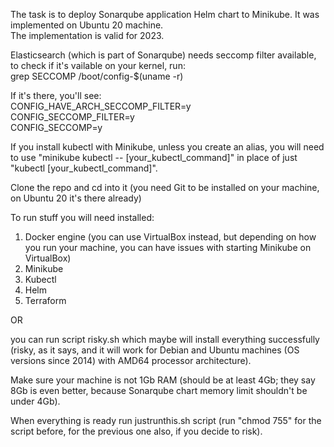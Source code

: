The task is to deploy Sonarqube application Helm chart to Minikube. It was implemented on Ubuntu 20 machine.<br>
The implementation is valid for 2023.

Elasticsearch (which is part of Sonarqube) needs seccomp filter available, to check if it's vailable on your kernel, run:<br>
grep SECCOMP /boot/config-$(uname -r)

If it's there, you'll see:<br>
CONFIG_HAVE_ARCH_SECCOMP_FILTER=y<br>
CONFIG_SECCOMP_FILTER=y<br>
CONFIG_SECCOMP=y<br>

If you install kubectl with Minikube, unless you create an alias, you will need to use "minikube kubectl -- [your_kubectl_command]" in place of just "kubectl [your_kubectl_command]".

Clone the repo and cd into it (you need Git to be installed on your machine, on Ubuntu 20 it's there already)

To run stuff you will need installed:

1. Docker engine (you can use VirtualBox instead, but depending on how you run your machine, you can have issues with starting Minikube on VirtualBox)
2. Minikube
3. Kubectl
5. Helm
6. Terraform

OR

you can run script risky.sh which maybe will install everything successfully
(risky, as it says, and it will work for Debian and Ubuntu machines (OS versions since 2014) with AMD64 processor architecture).

Make sure your machine is not 1Gb RAM (should be at least 4Gb; they say 8Gb is even better, because Sonarqube chart memory limit shouldn't be under 4Gb).

When everything is ready run justrunthis.sh script (run "chmod 755" for the script before, for the previous one also, if you decide to risk).

